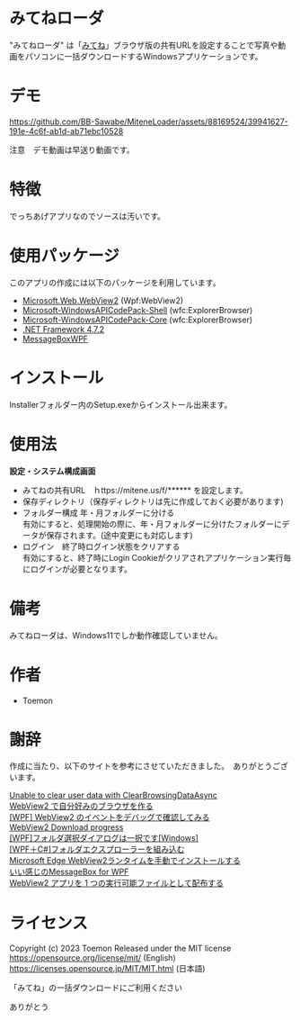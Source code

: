 ﻿# みてねローダ

"みてねローダ" は「[みてね](https://mitene.us/)」ブラウザ版の共有URLを設定することで写真や動画をパソコンに一括ダウンロードするWindowsアプリケーションです。

# デモ


https://github.com/BB-Sawabe/MiteneLoader/assets/88169524/39941627-191e-4c6f-ab1d-ab71ebc10528

注意　デモ動画は早送り動画です。

# 特徴

でっちあげアプリなのでソースは汚いです。


# 使用パッケージ
このアプリの作成には以下のパッケージを利用しています。

* [Microsoft.Web.WebView2](https://learn.microsoft.com/ja-jp/microsoft-edge/webview2/) (Wpf:WebView2)
* [Microsoft-WindowsAPICodePack-Shell](https://github.com/contre/Windows-API-Code-Pack-1.1) (wfc:ExplorerBrowser)
* [Microsoft-WindowsAPICodePack-Core](https://github.com/contre/Windows-API-Code-Pack-1.1) (wfc:ExplorerBrowser)
* [.NET Framework 4.7.2](https://dotnet.microsoft.com/ja-jp/download/dotnet-framework/net472)
* [MessageBoxWPF](https://github.com/mikihiro-t/MessageBoxWPF/tree/master)

# インストール

Installerフォルダー内のSetup.exeからインストール出来ます。

# 使用法
**設定・システム構成画面**

* みてねの共有URL　ｈttps://mitene.us/f/****** を設定します。
* 保存ディレクトリ（保存ディレクトリは先に作成しておく必要があります)
* フォルダー構成  年・月フォルダーに分ける  
有効にすると、処理開始の際に、年・月フォルダーに分けたフォルダーにデータが保存されます。(途中変更にも対応します)
* ログイン　終了時ログイン状態をクリアする  
有効にすると、終了時にLogin Cookieがクリアされアプリケーション実行毎にログインが必要となります。  


# 備考

みてねローダは、Windows11でしか動作確認していません。

# 作者

* Toemon

# 謝辞
作成に当たり、以下のサイトを参考にさせていただきました。　ありがとうございます。

[Unable to clear user data with ClearBrowsingDataAsync](https://github.com/MicrosoftEdge/WebView2Feedback/issues/2582)  
[WebView2 で自分好みのブラウザを作る](https://qiita.com/so_nkbys/items/a03242f5089a2c2c8a66)  
[[WPF] WebView2 のイベントをデバッグで確認してみる](https://note.dokeep.jp/post/wpf-webview2-events/)  
[WebView2 Download progress](https://stackoverflow.com/questions/67537998/webview2-download-progress)  
[[WPF]フォルダ選択ダイアログは一択です[Windows]](https://threeshark3.com/commonopenfiledialog/)  
[[WPF＋C#]フォルダエクスプローラーを組み込む](https://resanaplaza.com/2022/04/29/%E3%80%90wpf%EF%BC%8Bc%E3%80%91%E3%83%95%E3%82%A9%E3%83%AB%E3%83%80%E3%82%A8%E3%82%AF%E3%82%B9%E3%83%97%E3%83%AD%E3%83%BC%E3%83%A9%E3%83%BC%E3%82%92%E7%B5%84%E3%81%BF%E8%BE%BC%E3%82%80%EF%BC%88wndows/)  
[Microsoft Edge WebView2ランタイムを手動でインストールする](https://community.f-secure.com/total-ja/kb/articles/9218-microsoft-edge-webview2%E3%83%A9%E3%83%B3%E3%82%BF%E3%82%A4%E3%83%A0%E3%82%92%E6%89%8B%E5%8B%95%E3%81%A7%E3%82%A4%E3%83%B3%E3%82%B9%E3%83%88%E3%83%BC%E3%83%AB%E3%81%99%E3%82%8B)  
[いい感じのMessageBox for WPF](https://qiita.com/hiro_t/items/5a2637179d6f580738de)  
[WebView2 アプリを 1 つの実行可能ファイルとして配布する](https://learn.microsoft.com/ja-jp/microsoft-edge/webview2/how-to/static)

# ライセンス

Copyright (c) 2023 Toemon
Released under the MIT license  
https://opensource.org/license/mit/ (English)  
https://licenses.opensource.jp/MIT/MIT.html (日本語)  

「みてね」の一括ダウンロードにご利用ください

ありがとう
